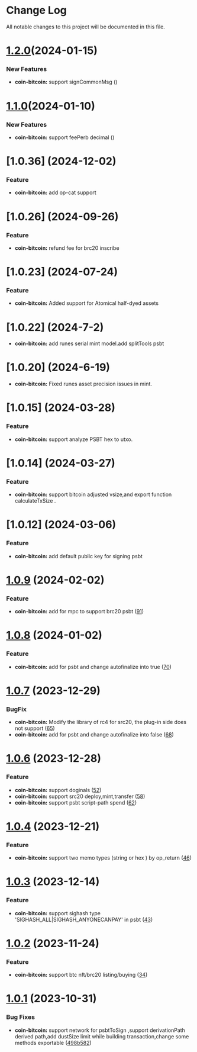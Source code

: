 # Change Log

All notable changes to this project will be documented in this file.

# [1.2.0](https://github.com/okx/js-wallet-sdk)(2024-01-15)

### New Features

- **coin-bitcoin:** support signCommonMsg ([](https://github.com/okx/js-wallet-sdk))

# [1.1.0](https://github.com/okx/js-wallet-sdk)(2024-01-10)

### New Features

- **coin-bitcoin:** support feePerb decimal ([](https://github.com/okx/js-wallet-sdk))


# [1.0.36] (2024-12-02)

### Feature

- **coin-bitcoin:**  add op-cat support

# [1.0.26] (2024-09-26)

### Feature

- **coin-bitcoin:** refund fee for brc20 inscribe


# [1.0.23] (2024-07-24)

### Feature

- **coin-bitcoin:** Added support for Atomical half-dyed assets


# [1.0.22] (2024-7-2)

- **coin-bitcoin:** add runes serial mint model.add splitTools psbt


# [1.0.20] (2024-6-19)

- **coin-bitcoin:** Fixed runes asset precision issues in mint.


# [1.0.15] (2024-03-28)

### Feature

- **coin-bitcoin:** support analyze PSBT hex to utxo.


# [1.0.14] (2024-03-27)

### Feature

- **coin-bitcoin:** support bitcoin adjusted vsize,and export function calculateTxSize .


# [1.0.12] (2024-03-06)

### Feature

- **coin-bitcoin:** add default public key for signing psbt


# [1.0.9](https://github.com/okx/js-wallet-sdk) (2024-02-02)

### Feature

- **coin-bitcoin:** add for mpc to support brc20 psbt ([91](https://github.com/okx/js-wallet-sdk/pull/91))

# [1.0.8](https://github.com/okx/js-wallet-sdk) (2024-01-02)

### Feature

- **coin-bitcoin:** add for psbt and change autofinalize into true  ([70](https://github.com/okx/js-wallet-sdk/pull/70))


# [1.0.7](https://github.com/okx/js-wallet-sdk) (2023-12-29)

### BugFix

- **coin-bitcoin:** Modify the library of rc4 for src20, the plug-in side does not support  ([65](https://github.com/okx/js-wallet-sdk/pull/65))
- **coin-bitcoin:** add for psbt and change autofinalize into false  ([68](https://github.com/okx/js-wallet-sdk/pull/68))


# [1.0.6](https://github.com/okx/js-wallet-sdk) (2023-12-28)

### Feature

- **coin-bitcoin:** support doginals  ([52](https://github.com/okx/js-wallet-sdk/pull/52))
- **coin-bitcoin:** support src20 deploy,mint,transfer  ([58](https://github.com/okx/js-wallet-sdk/pull/58))
- **coin-bitcoin:** support psbt script-path spend  ([62](https://github.com/okx/js-wallet-sdk/pull/62))


# [1.0.4](https://github.com/okx/js-wallet-sdk) (2023-12-21)

### Feature

- **coin-bitcoin:** support two memo types (string or hex ) by
  op_return  ([46](https://github.com/okx/js-wallet-sdk/pull/46))


# [1.0.3](https://github.com/okx/js-wallet-sdk) (2023-12-14)

### Feature

- **coin-bitcoin:** support sighash type  'SIGHASH_ALL|SIGHASH_ANYONECANPAY' in
  psbt ([43](https://github.com/okx/js-wallet-sdk/pull/43))

# [1.0.2](https://github.com/okx/js-wallet-sdk) (2023-11-24)

### Feature

- **coin-bitcoin:** support btc nft/brc20 listing/buying ([34](https://github.com/okx/js-wallet-sdk/pull/34))


# [1.0.1](https://github.com/okx/js-wallet-sdk) (2023-10-31)

### Bug Fixes

- **coin-bitcoin:** support network for psbtToSign ,support derivationPath derived path,add dustSize limit while
  building transaction,change some methods
  exportable ([498b582](https://github.com/okx/js-wallet-sdk/commit/498b5822ca7e9cc0de0dce52b8f14525cc47d330))




